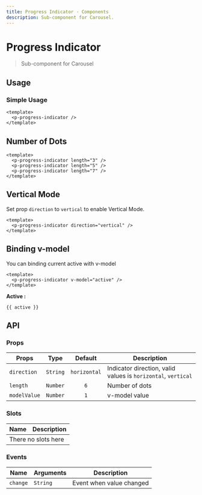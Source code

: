 ```yaml
---
title: Progress Indicator · Components
description: Sub-component for Carousel.
---
```


<script setup>
  import pProgressIndicator from './ProgressIndicator.vue'
  import { ref } from 'vue-demi'

  const active = ref()
</script>

# Progress Indicator
> Sub-component for Carousel

## Usage

### Simple Usage

<preview>
  <p-progress-indicator />
</preview>

```vue
<template>
  <p-progress-indicator />
</template>
```

## Number of Dots

<preview class="flex-col space-y-3">
  <p-progress-indicator length="3" />
  <p-progress-indicator length="5" />
  <p-progress-indicator length="7" />
</preview>

```vue
<template>
  <p-progress-indicator length="3" />
  <p-progress-indicator length="5" />
  <p-progress-indicator length="7" />
</template>
```

## Vertical Mode

Set prop `direction` to `vertical` to enable Vertical Mode.

<preview>
  <div class="h-36">
    <p-progress-indicator direction="vertical" />
  </div>
</preview>

```vue
<template>
  <p-progress-indicator direction="vertical" />
</template>
```

## Binding v-model

You can binding current active with v-model

<preview>
  <p-progress-indicator v-model="active" />
</preview>

```vue
<template>
  <p-progress-indicator v-model="active" />
</template>
```

**Active :**

<pre><code>{{ active }}</code></pre>

## API

### Props

| Props        |   Type   |   Default    | Description                                                   |
|--------------|:--------:|:------------:|---------------------------------------------------------------|
| `direction`  | `String` | `horizontal` | Indicator direction, valid values is `horizontal`, `vertical` |
| `length`     | `Number` |     `6`      | Number of dots                                                |
| `modelValue` | `Number` |     `1`      | v-model value                                                 |

### Slots

<table>
  <thead>
    <tr>
      <th>Name</th>
      <th>Description</th>
    </tr>
  </thead>
  <tbody>
    <tr>
      <td colspan="2" class="text-center">There no slots here</td>
    </tr>
  </tbody>
</table>

### Events

| Name     | Arguments | Description                     |
|----------|-----------|---------------------------------|
| `change` | `String`  | Event when value changed        |

